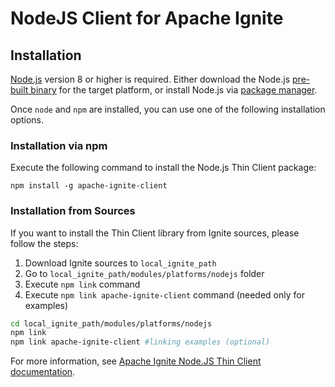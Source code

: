 # NodeJS Client for Apache Ignite #

## Installation ##

[Node.js](https://nodejs.org/en/) version 8 or higher is required. Either download the Node.js [pre-built binary](https://nodejs.org/en/download/) for the target platform, or install Node.js via [package manager](https://nodejs.org/en/download/package-manager).

Once `node` and `npm` are installed, you can use one of the following installation options.

### Installation via npm ###

Execute the following command to install the Node.js Thin Client package:

```
npm install -g apache-ignite-client
```

### Installation from Sources ###

If you want to install the Thin Client library from Ignite sources, please follow the steps:

1. Download Ignite sources to `local_ignite_path`
2. Go to `local_ignite_path/modules/platforms/nodejs` folder
3. Execute `npm link` command
4. Execute `npm link apache-ignite-client` command (needed only for examples)

```bash
cd local_ignite_path/modules/platforms/nodejs
npm link
npm link apache-ignite-client #linking examples (optional)
```

For more information, see [Apache Ignite Node.JS Thin Client documentation](https://apacheignite.readme.io/docs/nodejs-thin-client).
